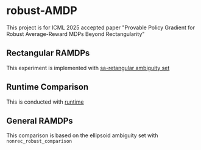 # robust-AMDP
This project is for ICML 2025 accepted paper "Provable Policy Gradient for Robust Average-Reward MDPs Beyond Rectangularity"
## Rectangular RAMDPs
This experiment is implemented with [sa-retangular ambiguity set](https://github.com/Charliez7/robust-AMDP/blob/main/sa_comparison_for_amdp.py)
## Runtime Comparison
This is conducted with [runtime](https://github.com/Charliez7/robust-AMDP/blob/main/runtime.py)
## General RAMDPs
This comparison is based on the ellipsoid ambiguity set with ```nonrec_robust_comparison```
